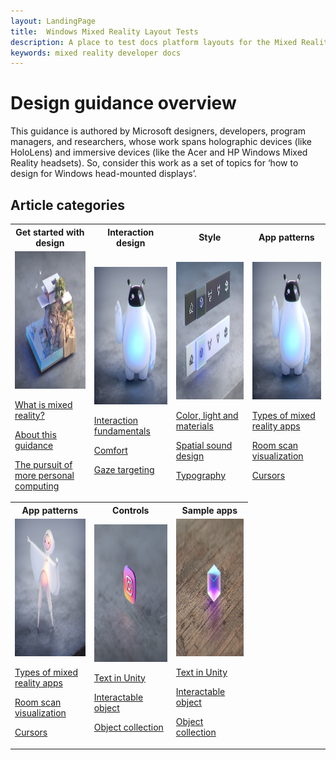 ```yaml
---
layout: LandingPage
title:  Windows Mixed Reality Layout Tests
description: A place to test docs platform layouts for the Mixed Reality docs.
keywords: mixed reality developer docs 
---
```


# Design guidance overview

This guidance is authored by Microsoft designers, developers, program managers, and researchers, whose work spans holographic devices (like HoloLens) and immersive devices (like the Acer and HP Windows Mixed Reality headsets). So, consider this work as a set of topics for ‘how to design for Windows head-mounted displays’.

## Article categories

 <table style="border-collapse:collapse;">
 <tr><th>Get started with design</th><th>Interaction design</th><th>Style</th><th>App patterns</th></tr>
 <tr>
<td style="border-style:none;"><a href="Design/Get-started-with-design/What-is-mixed-reality.md"><img src="Design/images/minicliffhouse.jpg" alt="Get started" width="250" height="220"></A>
                          <p>
                            <a href="Design/Get-started-with-design/What-is-mixed-reality.md">What is mixed reality?</a>
                        </p>
                        <p>
                            <a href="Design/Get-started-with-design/My-first-year-on-the-design-team.md">About this guidance</a>
                        </p>
                        <p>
                            <a href="Design/Get-started-with-design/The-pursuit-of-more-personal-computing.md">The pursuit of more personal computing</a>
 </p>
  
  </td>
  
<td style="border-style:none;"><A href="Design/Interaction-design/Interaction-fundamentals.md"><img src="Design/images/bot.jpg" alt="Interaction design" 
width="250" height="220"></A>
                        <p>
                            <a href="Design/Interaction-design/Interaction-fundamentals.md">Interaction fundamentals</a>
                        </p>
                        <p>
                            <a href="Design/Interaction-design/Comfort.md">Comfort</a>
                        </p>
                        <p>
                            <a href="Design/Interaction-design/Gaze-targeting.md">Gaze targeting</a>
                        </p>

</td>

<td style="border-style:none;"><A href="Design/Interaction-design/Comfort.md"><img src="Design/images/controls.jpg" alt="Style" 
width="250" height="220"></A>
                        <p>
                            <a href="design/basics/design-and-ui-intro.md">Color, light and materials</a>
                        </p>
                         <p>
                            <a href="design/fluent-design-system/index.md">Spatial sound design</a>
                        </p>
                        <p>
                            <a href="design/controls-and-patterns/index.md">Typography</a>
 </p>
</td>

<td style="border-style:none;"><a href="Design/Get-started-with-design/What-is-mixed-reality.md"><img src="Design/images/bot.jpg" alt="App patterns" width="250" height="220"></A>
                         <p>
                            <a href="enterprise/index.md">Types of mixed reality apps</a>
                        </p>
                        <p>
                            <a href="packaging/index.md">Room scan visualization</a>
                        </p>
                        <p>
                            <a href="porting/index.md">Cursors</a>
                        </p>
 </td>
 </tr>
 
  <tr><th>App patterns</th><th>Controls</th><th>Sample apps</th></tr>
 <tr>
<td style="border-style:none;"><a href="Design/Get-started-with-design/What-is-mixed-reality.md"><img src="Design/images/character.jpg" alt="App patterns" width="250" height="220"></A>
                         <p>
                            <a href="enterprise/index.md">Types of mixed reality apps</a>
                        </p>
                        <p>
                            <a href="packaging/index.md">Room scan visualization</a>
                        </p>
                        <p>
                            <a href="porting/index.md">Cursors</a>
                        </p>
 </td>
 
<td style="border-style:none;"><A href="Design/Interaction-design/Interaction-fundamentals.md"><img src="Design/images/instagram.jpg" alt="Controls" 
width="250" height="220"></A>
                        <p>
                            <a href="gaming/e2e.md">Text in Unity</a>
                        </p>
                        <p>
                            <a href="gaming/index.md">Interactable object</a>
                        </p>
                        <p>
                            <a href="gaming/directx-programming.md">Object collection</a>
                        </p>
</td>
<td style="border-style:none;"><A href="Design/Interaction-design/Comfort.md"><img src="Design/images/cube.jpg" alt="Sample apps" 
width="250" height="220"></A>
                        <p>
                            <a href="gaming/e2e.md">Text in Unity</a>
                        </p>
                        <p>
                            <a href="gaming/index.md">Interactable object</a>
                        </p>
                        <p>
                            <a href="gaming/directx-programming.md">Object collection</a>
                        </p>
</td>
 </tr>

 </table>
